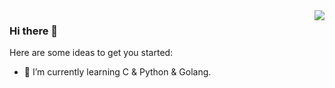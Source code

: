 <img align="right" src="https://github-readme-stats.vercel.app/api?username=LyricTian&&show_icons=true&theme=github" />

### Hi there 👋

Here are some ideas to get you started:

- 🌱 I’m currently learning C & Python & Golang.


<!--
**LyricTian/LyricTian** is a ✨ _special_ ✨ repository because its `README.md` (this file) appears on your GitHub profile.

Here are some ideas to get you started:

- 🔭 I’m currently working on ...
- 🌱 I’m currently learning ...
- 👯 I’m looking to collaborate on ...
- 🤔 I’m looking for help with ...
- 💬 Ask me about ...
- 📫 How to reach me: ...
- 😄 Pronouns: ...
- ⚡ Fun fact: ...
-->
